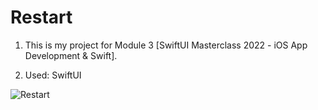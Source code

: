 # Restart

1. This is my project for Module 3 [SwiftUI Masterclass 2022 - iOS App Development & Swift].

2. Used: SwiftUI

![Restart](https://user-images.githubusercontent.com/98012564/207640575-b77c3fc2-89a3-4802-94f3-b5b7d4a38c78.gif)
